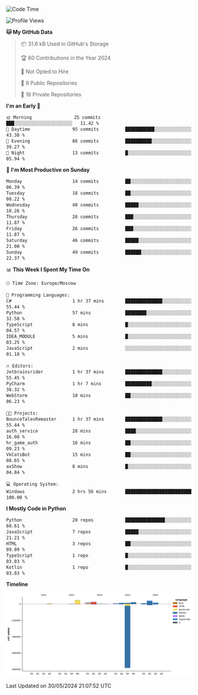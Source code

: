 <!--START_SECTION:waka-->
![Code Time](http://img.shields.io/badge/Code%20Time-344%20hrs%2026%20mins-blue)

![Profile Views](http://img.shields.io/badge/Profile%20Views-0-blue)

**🐱 My GitHub Data** 

> 📦 31.6 kB Used in GitHub's Storage 
 > 
> 🏆 60 Contributions in the Year 2024
 > 
> 🚫 Not Opted to Hire
 > 
> 📜 8 Public Repositories 
 > 
> 🔑 18 Private Repositories 
 > 
**I'm an Early 🐤** 

```text
🌞 Morning                25 commits          ███░░░░░░░░░░░░░░░░░░░░░░   11.42 % 
🌆 Daytime                95 commits          ███████████░░░░░░░░░░░░░░   43.38 % 
🌃 Evening                86 commits          ██████████░░░░░░░░░░░░░░░   39.27 % 
🌙 Night                  13 commits          █░░░░░░░░░░░░░░░░░░░░░░░░   05.94 % 
```
📅 **I'm Most Productive on Sunday** 

```text
Monday                   14 commits          ██░░░░░░░░░░░░░░░░░░░░░░░   06.39 % 
Tuesday                  18 commits          ██░░░░░░░░░░░░░░░░░░░░░░░   08.22 % 
Wednesday                40 commits          █████░░░░░░░░░░░░░░░░░░░░   18.26 % 
Thursday                 26 commits          ███░░░░░░░░░░░░░░░░░░░░░░   11.87 % 
Friday                   26 commits          ███░░░░░░░░░░░░░░░░░░░░░░   11.87 % 
Saturday                 46 commits          █████░░░░░░░░░░░░░░░░░░░░   21.00 % 
Sunday                   49 commits          ██████░░░░░░░░░░░░░░░░░░░   22.37 % 
```


📊 **This Week I Spent My Time On** 

```text
🕑︎ Time Zone: Europe/Moscow

💬 Programming Languages: 
C#                       1 hr 37 mins        ██████████████░░░░░░░░░░░   55.44 % 
Python                   57 mins             ████████░░░░░░░░░░░░░░░░░   32.58 % 
TypeScript               8 mins              █░░░░░░░░░░░░░░░░░░░░░░░░   04.57 % 
IDEA_MODULE              5 mins              █░░░░░░░░░░░░░░░░░░░░░░░░   03.25 % 
JavaScript               2 mins              ░░░░░░░░░░░░░░░░░░░░░░░░░   01.18 % 

🔥 Editors: 
Jetbrainsrider           1 hr 37 mins        ██████████████░░░░░░░░░░░   55.45 % 
PyCharm                  1 hr 7 mins         ██████████░░░░░░░░░░░░░░░   38.32 % 
WebStorm                 10 mins             ██░░░░░░░░░░░░░░░░░░░░░░░   06.23 % 

🐱‍💻 Projects: 
BounceTalesRemaster      1 hr 37 mins        ██████████████░░░░░░░░░░░   55.44 % 
auth_service             28 mins             ████░░░░░░░░░░░░░░░░░░░░░   16.08 % 
hr_game_auth             16 mins             ██░░░░░░░░░░░░░░░░░░░░░░░   09.23 % 
VkCatsBot                15 mins             ██░░░░░░░░░░░░░░░░░░░░░░░   08.65 % 
axShow                   8 mins              █░░░░░░░░░░░░░░░░░░░░░░░░   04.84 % 

💻 Operating System: 
Windows                  2 hrs 56 mins       █████████████████████████   100.00 % 
```

**I Mostly Code in Python** 

```text
Python                   20 repos            ███████████████░░░░░░░░░░   60.61 % 
JavaScript               7 repos             █████░░░░░░░░░░░░░░░░░░░░   21.21 % 
HTML                     3 repos             ██░░░░░░░░░░░░░░░░░░░░░░░   09.09 % 
TypeScript               1 repo              █░░░░░░░░░░░░░░░░░░░░░░░░   03.03 % 
Kotlin                   1 repo              █░░░░░░░░░░░░░░░░░░░░░░░░   03.03 % 
```



**Timeline**

![Lines of Code chart](https://raw.githubusercontent.com/adlemx/adlemx/main/assets/bar_graph.png)


 Last Updated on 30/05/2024 21:07:52 UTC
<!--END_SECTION:waka-->
